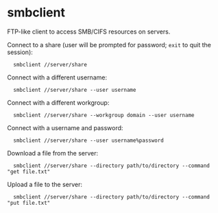 # smbclient

  FTP-like client to access SMB/CIFS resources on servers.

  Connect to a share (user will be prompted for password; `exit` to quit the session):

      smbclient //server/share

  Connect with a different username:

      smbclient //server/share --user username

  Connect with a different workgroup:

      smbclient //server/share --workgroup domain --user username

  Connect with a username and password:

      smbclient //server/share --user username%password

  Download a file from the server:

      smbclient //server/share --directory path/to/directory --command "get file.txt"

  Upload a file to the server:

      smbclient //server/share --directory path/to/directory --command "put file.txt"

